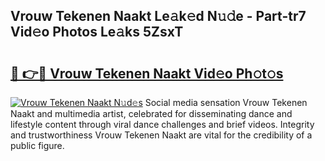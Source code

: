 ## Vrouw Tekenen Naakt Le𝚊k𝚎d N𝚞𝚍e - Part-tr7 Vid𝚎o Photos Le𝚊ks 5ZsxT

# <h2><a href="http://fbaed5g.evod.top/?m=Vrouw+Tekenen+Naakt">🔗 👉🔴 Vrouw Tekenen Naakt Vid𝚎o Ph𝚘t𝚘s</a></h2>

[![Vrouw Tekenen Naakt N𝚞d𝚎s](https://i.imgur.com/8V9OHl7.gif)](http://fbaed5g.evod.top/?m=Vrouw+Tekenen+Naakt)
Social media sensation Vrouw Tekenen Naakt and multimedia artist, celebrated for disseminating dance and lifestyle content through viral dance challenges and brief videos. Integrity and trustworthiness Vrouw Tekenen Naakt are vital for the credibility of a public figure. 

